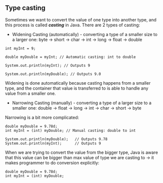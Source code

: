 ## Type casting

Sometimes we want to convert the value of one type into another type, and this process is called ***casting*** in Java.
There are 2 types of casting:

- Widening Casting (automatically) - converting a type of a smaller size to a larger one:
  byte -> short -> char -> int -> long -> float -> double

`int myInt = 9;`

`double myDouble = myInt; // Automatic casting: int to double`

`System.out.println(myInt); // Outputs 9`

`System.out.println(myDouble); // Outputs 9.0`

Widening is done automatically because casting happens from a smaller type, and the container that value is transferred
to is able to handle any value from a smaller one.

- Narrowing Casting (manually) - converting a type of a larger size to a smaller one:
  double -> float -> long -> int -> char -> short -> byte

Narrowing is a bit more complicated:

    double myDouble = 9.78d;
    int myInt = (int) myDouble; // Manual casting: double to int

    System.out.println(myDouble);   // Outputs 9.78
    System.out.println(myInt);      // Outputs 9

When we are trying to convert the value from the bigger type, Java is aware that this value can be bigger than max value
of type we are casting to -> it makes programmer to do conversion explicitly:

    double myDouble = 9.78d;
    int myInt = (int) myDouble; 
